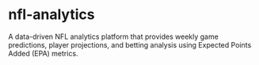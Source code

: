 # nfl-analytics
A data-driven NFL analytics platform that provides weekly game predictions, player projections, and betting analysis using Expected Points Added (EPA) metrics.

